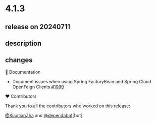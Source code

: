# 4.1.3

## release on 20240711

## description

## changes

📔 Documentation

* Document issues when using Spring FactoryBean and Spring Cloud OpenFeign Clients <a href="https://github.com/spring-cloud/spring-cloud-openfeign/issues/1009" data-hovercard-type="issue" data-hovercard-url="/spring-cloud/spring-cloud-openfeign/issues/1009/hovercard">#1009</a>

❤️ Contributors

Thank you to all the contributors who worked on this release:

<a class="user-mention notranslate" data-hovercard-type="user" data-hovercard-url="/users/XiaotianZha/hovercard" data-octo-click="hovercard-link-click" data-octo-dimensions="link_type:self" href="https://github.com/XiaotianZha">@XiaotianZha</a> and <a class="user-mention notranslate" data-hovercard-type="organization" data-hovercard-url="/orgs/dependabot/hovercard" data-octo-click="hovercard-link-click" data-octo-dimensions="link_type:self" href="https://github.com/dependabot">@dependabot</a>[bot]


